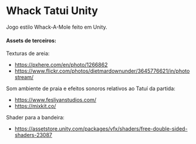 # Whack Tatui Unity

Jogo estilo Whack-A-Mole feito em Unity.

#### Assets de terceiros:

Texturas de areia:
* https://pxhere.com/en/photo/1266862
* https://www.flickr.com/photos/dietmardownunder/3645776621/in/photostream/

Som ambiente de praia e efeitos sonoros relativos ao Tatuí da partida:
* https://www.fesliyanstudios.com/
* https://mixkit.co/

Shader para a bandeira:
* https://assetstore.unity.com/packages/vfx/shaders/free-double-sided-shaders-23087
